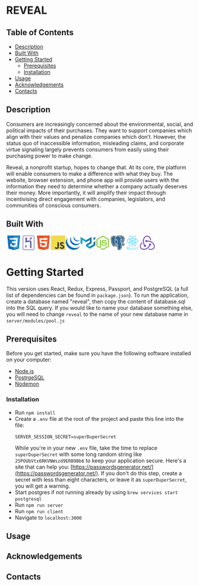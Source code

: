 
# REVEAL

## Table of Contents

- [Description](#description)
- [Built With](#built-with)
- [Getting Started](#getting-started)
  - [Prerequisites](#prerequisites)
  - [Installation](#installation)
- [Usage](#usage)
- [Acknowledgements](#acknowledgements)
- [Contacts](#contacts)

## Description

Consumers are increasingly concerned about the environmental, social, and political impacts of their purchases. They want to support companies which align with their values and penalize companies which don’t. However, the status quo of inaccessible information, misleading claims, and corporate virtue signaling largely prevents consumers from easily using their purchasing power to make change. 

Reveal, a nonprofit startup, hopes to change that. At its core, the platform will enable consumers to make a difference with what they buy. The website, browser extension, and phone app will provide users with the information they need to determine whether a company actually deserves their money. More importantly, it will amplify their impact through incentivising direct engagement with companies, legislators, and communities of conscious consumers.

## Built With

<a href="https://developer.mozilla.org/en-US/docs/Web/CSS"><img src="https://raw.githubusercontent.com/devicons/devicon/master/icons/css3/css3-original.svg" height="40px" width="40px" /></a><a href="https://www.heroku.com/"><img src="https://raw.githubusercontent.com/devicons/devicon/master/icons/heroku/heroku-original.svg" height="40px" width="40px" /></a><a href="https://developer.mozilla.org/en-US/docs/Web/HTML"><img src="https://raw.githubusercontent.com/devicons/devicon/master/icons/html5/html5-original.svg" height="40px" width="40px" /></a><a href="https://developer.mozilla.org/en-US/docs/Web/JavaScript"><img src="https://raw.githubusercontent.com/devicons/devicon/master/icons/javascript/javascript-original.svg" height="40px" width="40px" /></a><a href="https://jquery.com/"><img src="https://raw.githubusercontent.com/devicons/devicon/master/icons/jquery/jquery-original.svg" height="40px" width="40px" /></a><a href="https://material-ui.com/"><img src="https://raw.githubusercontent.com/devicons/devicon/master/icons/materialui/materialui-original.svg" height="40px" width="40px" /></a><a href="https://nodejs.org/en/"><img src="https://raw.githubusercontent.com/devicons/devicon/master/icons/nodejs/nodejs-original.svg" height="40px" width="40px" /></a><a href="https://www.postgresql.org/"><img src="https://raw.githubusercontent.com/devicons/devicon/master/icons/postgresql/postgresql-original.svg" height="40px" width="40px" /></a><a href="https://reactjs.org/"><img src="https://raw.githubusercontent.com/devicons/devicon/master/icons/react/react-original-wordmark.svg" height="40px" width="40px" /></a><a href="https://redux.js.org/"><img src="https://raw.githubusercontent.com/devicons/devicon/master/icons/redux/redux-original.svg" height="40px" width="40px" /></a>

# Getting Started
This version uses React, Redux, Express, Passport, and PostgreSQL (a full list of dependencies can be found in `package.json`).
To run the application, create a database named "reveal", then copy the content of database.sql into the SQL query.
If you would like to name your database something else, you will need to change `reveal` to the name of your new database name in `server/modules/pool.js`


## Prerequisites

Before you get started, make sure you have the following software installed on your computer:

- [Node.js](https://nodejs.org/en/)
- [PostrgeSQL](https://www.postgresql.org/)
- [Nodemon](https://nodemon.io/)

### Installation

- Run `npm install`
- Create a `.env` file at the root of the project and paste this line into the file:
  ```
  SERVER_SESSION_SECRET=superDuperSecret
  ```
  While you're in your new `.env` file, take the time to replace `superDuperSecret` with some long random string like `25POUbVtx6RKVNWszd9ERB9Bb6` to keep your application secure. Here's a site that can help you: [https://passwordsgenerator.net/](https://passwordsgenerator.net/). If you don't do this step, create a secret with less than eight characters, or leave it as `superDuperSecret`, you will get a warning.
- Start postgres if not running already by using `brew services start postgresql`
- Run `npm run server`
- Run `npm run client`
- Navigate to `localhost:3000`

## Usage


## Acknowledgements


## Contacts


